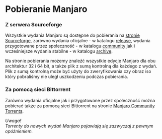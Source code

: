 # Pobieranie Manjaro


### Z serwera Sourceforge

Wszystkie wydania Manjaro są dostępne do pobierania na [stronie Sourceforge](http://sourceforge.net/projects/manjarolinux/files/), zarówno wydania oficjalne - w katalogu [release](https://sourceforge.net/projects/manjarolinux/files/release/), wydania przygotowane przez społeczność - w katalogu [community](https://sourceforge.net/projects/manjarolinux/files/community/) jak i wcześniejsze wydania stabilne - w katalogu [archive](https://sourceforge.net/projects/manjarolinux/files/archive/).

Na stronie pobierania możemy znaleźć wszystkie  edycje Manjaro dla obu architektur 32 i 64 bit, a także plik z sumą kontrolną dla każdego z wydań.
Plik z sumą kontrolną może być użyty do zweryfikowania czy obraz iso który pobraliśmy nie uległ uszkodzeniu podczas pobierania.


### Za pomocą sieci Bittorrent

Zarówno wydania oficjalne jak i przygotowane przez społeczność można pobierać także za pomocą sieci Bittorrent na stronie [Manjaro Community Torrents](http://sourceforge.net/projects/manjarotorrents/).

*Uwaga!  
Torrenty do nowych wydań Manjaro pojawiają się zazwyczaj z pewnym opóźnieniem.*
